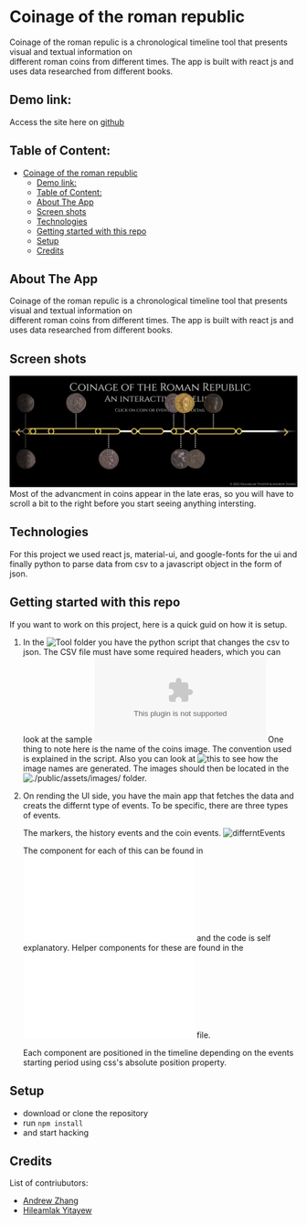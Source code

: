 # Coinage of the roman republic
Coinage of the roman repulic is a chronological timeline tool that presents visual and textual information on  
different roman coins from different times. The app is built with react js and uses data researched from 
different books.

## Demo link:
Access the site here on [github](https://hileamlakb.github.io/coinage-history/)

## Table of Content:

- [Coinage of the roman republic](#coinage-of-the-roman-republic)
  - [Demo link:](#demo-link)
  - [Table of Content:](#table-of-content)
  - [About The App](#about-the-app)
  - [Screen shots](#screen-shots)
  - [Technologies](#technologies)
  - [Getting started with this repo](#getting-started-with-this-repo)
  - [Setup](#setup)
  - [Credits](#credits)

## About The App

Coinage of the roman repulic is a chronological timeline tool that presents visual and textual information on  
different roman coins from different times. The app is built with react js and uses data researched from 
different books.

## Screen shots

![](./coins.png)
Most of the advancment in coins appear in the late eras, so you will have to scroll a bit to the right before
you start seeing anything intersting.

## Technologies
For this project we used react js, material-ui, and google-fonts for the ui and finally python to parse data from csv to a javascript object in the form of json.

## Getting started with this repo
If you want to work on this project, here is a quick guid on how it is setup. 

1. In the ![Tool](./Tool/) folder you have the python script that changes the csv to json.
The CSV file must have some required headers, which you can look at the sample ![file](./Tool/timelinecontent.csv)
One thing to note here is the name of the coins image. The convention used is explained in the script. Also you can look at ![this](./Tool/img_namer.ipynb) to see how the image names are generated. The images should then be located in 
the ![./public/assets/images/](./public/assets/images/) folder.

2. On rending the UI side, you have the main app that fetches the data and creats the differnt type of events. To be
   specific, there are three types of events.

   The markers, the history events and the coin events. 
   ![differntEvents](./differntEvents.png)

   The component for each of this can be found in ![App.js](./src/App.js) and the code is self explanatory. Helper components for these are found in the ![componnet.js](./src/components.js) file.

   Each component are positioned in the timeline depending on the events starting period using css's absolute position 
   property. 

## Setup
- download or clone the repository
- run `npm install`
- and start hacking


## Credits
List of contriubutors:
- [Andrew Zhang](@asparte)
- [Hileamlak Yitayew](@hileamlakb)

